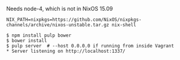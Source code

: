 Needs node-4, which is not in NixOS 15.09

```
NIX_PATH=nixpkgs=https://github.com/NixOS/nixpkgs-channels/archive/nixos-unstable.tar.gz nix-shell
```

```
$ npm install pulp bower
$ bower install
$ pulp server  # --host 0.0.0.0 if running from inside Vagrant
* Server listening on http://localhost:1337/
```

